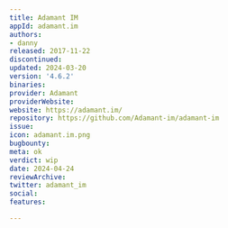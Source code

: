 ```yaml
---
title: Adamant IM
appId: adamant.im
authors:
- danny
released: 2017-11-22
discontinued: 
updated: 2024-03-20
version: '4.6.2'
binaries: 
provider: Adamant
providerWebsite: 
website: https://adamant.im/
repository: https://github.com/Adamant-im/adamant-im
issue: 
icon: adamant.im.png
bugbounty: 
meta: ok
verdict: wip
date: 2024-04-24
reviewArchive: 
twitter: adamant_im
social: 
features: 

---
```


